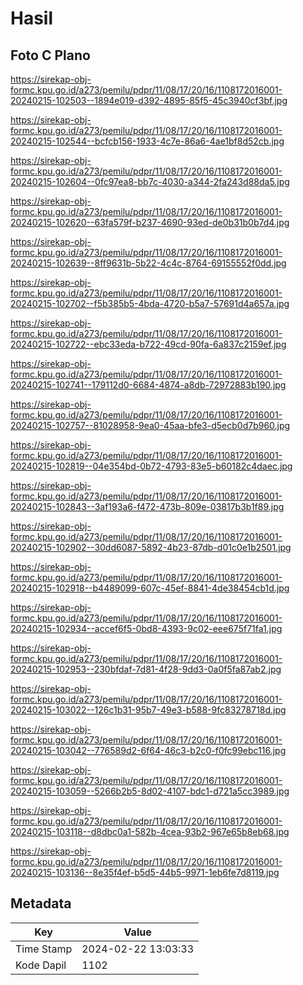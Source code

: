 # Hasil

## Foto C Plano

https://sirekap-obj-formc.kpu.go.id/a273/pemilu/pdpr/11/08/17/20/16/1108172016001-20240215-102503--1894e019-d392-4895-85f5-45c3940cf3bf.jpg

https://sirekap-obj-formc.kpu.go.id/a273/pemilu/pdpr/11/08/17/20/16/1108172016001-20240215-102544--bcfcb156-1933-4c7e-86a6-4ae1bf8d52cb.jpg

https://sirekap-obj-formc.kpu.go.id/a273/pemilu/pdpr/11/08/17/20/16/1108172016001-20240215-102604--0fc97ea8-bb7c-4030-a344-2fa243d88da5.jpg

https://sirekap-obj-formc.kpu.go.id/a273/pemilu/pdpr/11/08/17/20/16/1108172016001-20240215-102620--63fa579f-b237-4690-93ed-de0b31b0b7d4.jpg

https://sirekap-obj-formc.kpu.go.id/a273/pemilu/pdpr/11/08/17/20/16/1108172016001-20240215-102639--8ff9631b-5b22-4c4c-8764-69155552f0dd.jpg

https://sirekap-obj-formc.kpu.go.id/a273/pemilu/pdpr/11/08/17/20/16/1108172016001-20240215-102702--f5b385b5-4bda-4720-b5a7-57691d4a657a.jpg

https://sirekap-obj-formc.kpu.go.id/a273/pemilu/pdpr/11/08/17/20/16/1108172016001-20240215-102722--ebc33eda-b722-49cd-90fa-6a837c2159ef.jpg

https://sirekap-obj-formc.kpu.go.id/a273/pemilu/pdpr/11/08/17/20/16/1108172016001-20240215-102741--179112d0-6684-4874-a8db-72972883b190.jpg

https://sirekap-obj-formc.kpu.go.id/a273/pemilu/pdpr/11/08/17/20/16/1108172016001-20240215-102757--81028958-9ea0-45aa-bfe3-d5ecb0d7b960.jpg

https://sirekap-obj-formc.kpu.go.id/a273/pemilu/pdpr/11/08/17/20/16/1108172016001-20240215-102819--04e354bd-0b72-4793-83e5-b60182c4daec.jpg

https://sirekap-obj-formc.kpu.go.id/a273/pemilu/pdpr/11/08/17/20/16/1108172016001-20240215-102843--3af193a6-f472-473b-809e-03817b3b1f89.jpg

https://sirekap-obj-formc.kpu.go.id/a273/pemilu/pdpr/11/08/17/20/16/1108172016001-20240215-102902--30dd6087-5892-4b23-87db-d01c0e1b2501.jpg

https://sirekap-obj-formc.kpu.go.id/a273/pemilu/pdpr/11/08/17/20/16/1108172016001-20240215-102918--b4489099-607c-45ef-8841-4de38454cb1d.jpg

https://sirekap-obj-formc.kpu.go.id/a273/pemilu/pdpr/11/08/17/20/16/1108172016001-20240215-102934--accef6f5-0bd8-4393-9c02-eee675f71fa1.jpg

https://sirekap-obj-formc.kpu.go.id/a273/pemilu/pdpr/11/08/17/20/16/1108172016001-20240215-102953--230bfdaf-7d81-4f28-9dd3-0a0f5fa87ab2.jpg

https://sirekap-obj-formc.kpu.go.id/a273/pemilu/pdpr/11/08/17/20/16/1108172016001-20240215-103022--126c1b31-95b7-49e3-b588-9fc83278718d.jpg

https://sirekap-obj-formc.kpu.go.id/a273/pemilu/pdpr/11/08/17/20/16/1108172016001-20240215-103042--776589d2-6f64-46c3-b2c0-f0fc99ebc116.jpg

https://sirekap-obj-formc.kpu.go.id/a273/pemilu/pdpr/11/08/17/20/16/1108172016001-20240215-103059--5266b2b5-8d02-4107-bdc1-d721a5cc3989.jpg

https://sirekap-obj-formc.kpu.go.id/a273/pemilu/pdpr/11/08/17/20/16/1108172016001-20240215-103118--d8dbc0a1-582b-4cea-93b2-967e65b8eb68.jpg

https://sirekap-obj-formc.kpu.go.id/a273/pemilu/pdpr/11/08/17/20/16/1108172016001-20240215-103136--8e35f4ef-b5d5-44b5-9971-1eb6fe7d8119.jpg


## Metadata

| Key        | Value               |
| ---------- | ------------------- |
| Time Stamp | 2024-02-22 13:03:33 |
| Kode Dapil | 1102                |



